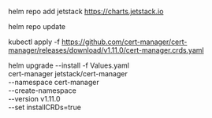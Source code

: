 helm repo add jetstack https://charts.jetstack.io


helm repo update


kubectl apply -f https://github.com/cert-manager/cert-manager/releases/download/v1.11.0/cert-manager.crds.yaml


helm upgrade --install -f Values.yaml \
  cert-manager jetstack/cert-manager \
  --namespace cert-manager \
  --create-namespace \
  --version v1.11.0 \
  --set installCRDs=true 